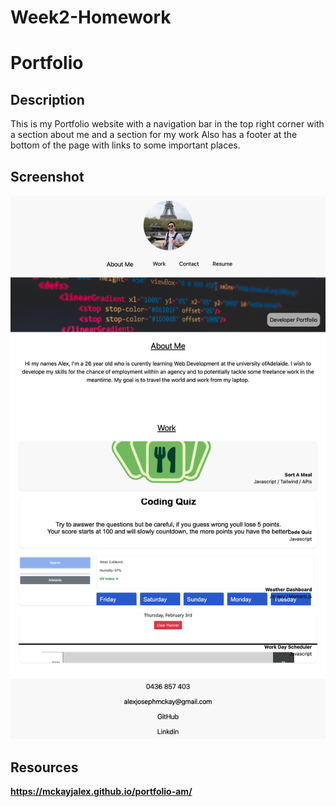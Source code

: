 # Week2-Homework

# Portfolio   

## Description 

This is my Portfolio website with a navigation bar in the top right corner with a section about me and a section for my work 
Also has a footer at the bottom of the page with links to some important places.

## Screenshot 

![code refacter web page](./assets/images/portfolio-webpage.png)

## Resources 

**https://mckayjalex.github.io/portfolio-am/**
